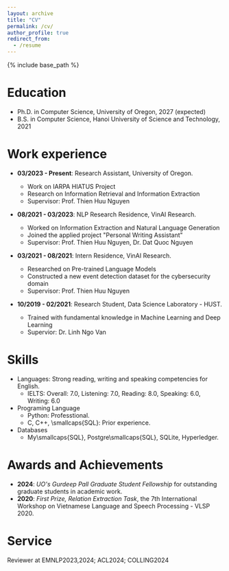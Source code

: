```yaml
---
layout: archive
title: "CV"
permalink: /cv/
author_profile: true
redirect_from:
  - /resume
---
```


{% include base_path %}

Education
======
* Ph.D. in Computer Science, University of Oregon, 2027 (expected)
* B.S. in Computer Science, Hanoi University of Science and Technology, 2021

Work experience
======
* **03/2023 - Present**: Research Assistant, University of Oregon.
  * Work on IARPA HIATUS Project
  * Research on Information Retrieval and Information Extraction
  * Supervisor: Prof. Thien Huu Nguyen

* **08/2021 - 03/2023**: NLP Research Residence, VinAI Research.
  * Worked on Information Extraction and Natural Language Generation
  * Joined the applied project "Personal Writing Assistant"
  * Supervisor: Prof. Thien Huu Nguyen, Dr. Dat Quoc Nguyen

* **03/2021 - 08/2021**: Intern Residence, VinAI Research.
  * Researched on Pre-trained Language Models
  * Constructed a new event detection dataset for the cybersecurity domain
  * Supervisor: Prof. Thien Huu Nguyen

* **10/2019 - 02/2021**: Research Student, Data Science Laboratory - HUST.
  * Trained with fundamental knowledge in Machine Learning and Deep Learning
  * Supervior: Dr. Linh Ngo Van

Skills
======
* Languages: Strong reading, writing and speaking competencies for English.
  * IELTS: Overall: 7.0, Listening: 7.0, Reading: 8.0, Speaking: 6.0, Writing: 6.0
* Programing Language
  * Python: Professtional.
  * C, C++, \smallcaps{SQL}: Prior experience.
* Databases
  * My\smallcaps{SQL}, Postgre\smallcaps{SQL}, SQLite, Hyperledger.

Awards and Achievements
======
* **2024**: *UO's Gurdeep Pall Graduate Student Fellowship* for outstanding graduate students in academic work.
* **2020**: *First Prize, Relation Extraction Task*, the 7th International Workshop on Vietnamese Language and Speech Processing - VLSP 2020.

Service
======
Reviewer at EMNLP2023,2024; ACL2024; COLLING2024

